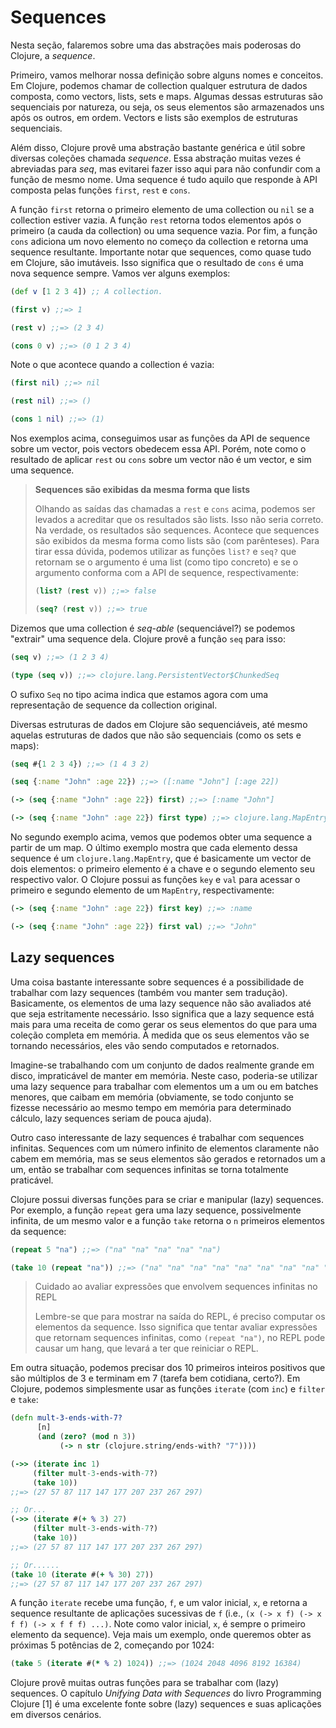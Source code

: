 # Sequences

Nesta seção, falaremos sobre uma das abstrações mais poderosas do Clojure, a _sequence_.

Primeiro, vamos melhorar nossa definição sobre alguns nomes e conceitos. Em Clojure, podemos chamar de collection
qualquer estrutura de dados composta, como vectors, lists, sets e maps. Algumas dessas estruturas são sequenciais por
natureza, ou seja, os seus elementos são armazenados uns após os outros, em ordem. Vectors e lists são exemplos de
estruturas sequenciais.

Além disso, Clojure provê uma abstração bastante genérica e útil sobre diversas coleções chamada _sequence_. Essa
abstração muitas vezes é abreviadas para _seq_, mas evitarei fazer isso aqui para não confundir com a função de mesmo nome.
Uma sequence é tudo aquilo que responde à API composta pelas funções `first`, `rest` e `cons`.

A função `first` retorna o primeiro elemento de uma collection ou `nil` se a collection estiver vazia. A função
`rest` retorna todos elementos após o primeiro (a cauda da collection) ou uma sequence vazia. Por fim, a função
`cons` adiciona um novo elemento no começo da collection e retorna uma sequence resultante. Importante notar que
sequences, como quase tudo em Clojure, são imutáveis. Isso significa que o resultado de `cons` é uma nova sequence sempre.
Vamos ver alguns exemplos:

```clojure
(def v [1 2 3 4]) ;; A collection.

(first v) ;;=> 1

(rest v) ;;=> (2 3 4)

(cons 0 v) ;;=> (0 1 2 3 4)
```

Note o que acontece quando a collection é vazia:

```clojure
(first nil) ;;=> nil

(rest nil) ;;=> ()

(cons 1 nil) ;;=> (1)
```

Nos exemplos acima, conseguimos usar as funções da API de sequence sobre um vector, pois vectors obedecem essa API.
Porém, note como o resultado de aplicar `rest` ou `cons` sobre um vector não é um vector, e sim uma sequence.

> **Sequences são exibidas da mesma forma que lists**
> 
> Olhando as saídas das chamadas a `rest` e `cons` acima, podemos ser levados a acreditar que os resultados são lists.
> Isso não seria correto. Na verdade, os resultados são sequences. Acontece que sequences são exibidos da mesma forma
> como lists são (com parênteses). Para tirar essa dúvida, podemos utilizar as funções `list?` e `seq?` que retornam
> se o argumento é uma list (como tipo concreto) e se o argumento conforma com a API de sequence, respectivamente:
>
> ```clojure
> (list? (rest v)) ;;=> false
> 
> (seq? (rest v)) ;;=> true
> ```

Dizemos que uma collection é _seq-able_ (sequenciável?) se podemos "extrair" uma sequence dela. Clojure provê a função
`seq` para isso:

```clojure
(seq v) ;;=> (1 2 3 4)

(type (seq v)) ;;=> clojure.lang.PersistentVector$ChunkedSeq
```

O sufixo `Seq` no tipo acima indica que estamos agora com uma representação de sequence da collection original.

Diversas estruturas de dados em Clojure são sequenciáveis, até mesmo aquelas estruturas de dados que não são sequenciais
(como os sets e maps):

```clojure
(seq #{1 2 3 4}) ;;=> (1 4 3 2)

(seq {:name "John" :age 22}) ;;=> ([:name "John"] [:age 22])

(-> (seq {:name "John" :age 22}) first) ;;=> [:name "John"]

(-> (seq {:name "John" :age 22}) first type) ;;=> clojure.lang.MapEntry
```

No segundo exemplo acima, vemos que podemos obter uma sequence a partir de um map. O último exemplo mostra que
cada elemento dessa sequence é um `clojure.lang.MapEntry`, que é basicamente um vector de dois elementos: o primeiro
elemento é a chave e o segundo elemento seu respectivo valor. O Clojure possui as funções `key` e `val` para acessar
o primeiro e segundo elemento de um `MapEntry`, respectivamente:

```clojure
(-> (seq {:name "John" :age 22}) first key) ;;=> :name

(-> (seq {:name "John" :age 22}) first val) ;;=> "John"
```

## Lazy sequences

Uma coisa bastante interessante sobre sequences é a possibilidade de trabalhar com lazy sequences (também vou manter
sem tradução). Basicamente, os elementos de uma lazy sequence não são avaliados até que seja estritamente necessário.
Isso significa que a lazy sequence está mais para uma receita de como gerar os seus elementos do que para uma coleção
completa em memória. À medida que os seus elementos vão se tornando necessários, eles vão sendo computados e retornados.

Imagine-se trabalhando com um conjunto de dados realmente grande em disco, impraticável de manter em memória.
Neste caso, poderia-se utilizar uma lazy sequence para trabalhar com elementos um a um ou em batches menores, que
caibam em memória (obviamente, se todo conjunto se fizesse necessário ao mesmo tempo em memória para determinado cálculo, lazy sequences
seriam de pouca ajuda).

Outro caso interessante de lazy sequences é trabalhar com sequences infinitas. Sequences com um número infinito de elementos
claramente não cabem em memória, mas se seus elementos são gerados e retornados um a um, então se trabalhar com sequences
infinitas se torna totalmente praticável.

Clojure possui diversas funções para se criar e manipular (lazy) sequences. Por exemplo, a função `repeat` gera uma lazy
sequence, possivelmente infinita, de um mesmo valor e a função `take` retorna o `n` primeiros elementos da sequence:

```clojure
(repeat 5 "na") ;;=> ("na" "na" "na" "na" "na")

(take 10 (repeat "na")) ;;=> ("na" "na" "na" "na" "na" "na" "na" "na" "na" "na")
```

> Cuidado ao avaliar expressões que envolvem sequences infinitas no REPL
> 
> Lembre-se que para mostrar na saída do REPL, é preciso computar os elementos da sequence. Isso significa que
> tentar avaliar expressões que retornam sequences infinitas, como `(repeat "na")`, no REPL pode causar um hang,
> que levará a ter que reiniciar o REPL.

Em outra situação, podemos precisar dos 10 primeiros inteiros positivos que são múltiplos de 3 e terminam em 7 (tarefa
bem cotidiana, certo?). Em Clojure, podemos simplesmente usar as funções `iterate` (com `inc`) e `filter` e `take`:

```clojure
(defn mult-3-ends-with-7?
      [n]
      (and (zero? (mod n 3))
           (-> n str (clojure.string/ends-with? "7"))))

(->> (iterate inc 1)
     (filter mult-3-ends-with-7?)
     (take 10))
;;=> (27 57 87 117 147 177 207 237 267 297)

;; Or...
(->> (iterate #(+ % 3) 27)
     (filter mult-3-ends-with-7?)
     (take 10))
;;=> (27 57 87 117 147 177 207 237 267 297)

;; Or......
(take 10 (iterate #(+ % 30) 27))
;;=> (27 57 87 117 147 177 207 237 267 297)
```

A função `iterate` recebe uma função, `f`, e um valor inicial, `x`, e retorna a sequence resultante de aplicações sucessivas
de `f` (i.e., `(x (-> x f) (-> x f f) (-> x f f f) ...)`. Note como valor inicial, `x`, é sempre o primeiro elemento da sequence).
Veja mais um exemplo, onde queremos obter as próximas 5 potências de 2, começando por 1024:

```clojure
(take 5 (iterate #(* % 2) 1024)) ;;=> (1024 2048 4096 8192 16384)
```

Clojure provê muitas outras funções para se trabalhar com (lazy) sequences.
O capítulo _Unifying Data with Sequences_ do livro Programming Clojure [1] é uma excelente fonte
sobre (lazy) sequences e suas aplicações em diversos cenários.
